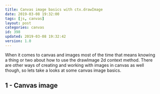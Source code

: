 ```yaml
---
title: Canvas image basics with ctx.drawImage
date: 2019-03-08 19:32:00
tags: [js, canvas]
layout: post
categories: canvas
id: 398
updated: 2019-03-08 19:32:42
version: 1.0
---
```


When it comes to canvas and images most of the time that means knowing a thing or two about how to use the drawImage 2d context method. There are other ways of creating and working with images in canvas as well though, so lets take a looks at some canvas image basics.

<!-- more -->

## 1 - Canvas image
